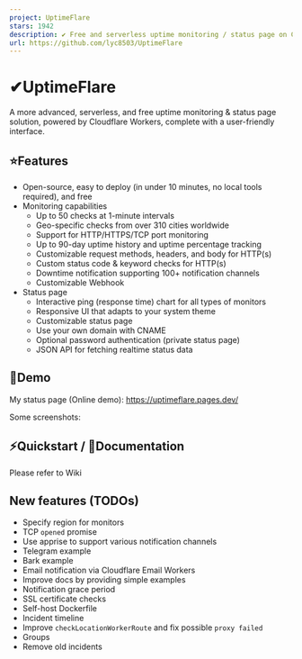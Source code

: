 ```yaml
---
project: UptimeFlare
stars: 1942
description: ✔ Free and serverless uptime monitoring / status page on Cloudflare Workers, with Geo-specific checks
url: https://github.com/lyc8503/UptimeFlare
---
```


✔UptimeFlare
============

A more advanced, serverless, and free uptime monitoring & status page solution, powered by Cloudflare Workers, complete with a user-friendly interface.

⭐Features
---------

-   Open-source, easy to deploy (in under 10 minutes, no local tools required), and free
-   Monitoring capabilities
    -   Up to 50 checks at 1-minute intervals
    -   Geo-specific checks from over 310 cities worldwide
    -   Support for HTTP/HTTPS/TCP port monitoring
    -   Up to 90-day uptime history and uptime percentage tracking
    -   Customizable request methods, headers, and body for HTTP(s)
    -   Custom status code & keyword checks for HTTP(s)
    -   Downtime notification supporting 100+ notification channels
    -   Customizable Webhook
-   Status page
    -   Interactive ping (response time) chart for all types of monitors
    -   Responsive UI that adapts to your system theme
    -   Customizable status page
    -   Use your own domain with CNAME
    -   Optional password authentication (private status page)
    -   JSON API for fetching realtime status data

👀Demo
------

My status page (Online demo): https://uptimeflare.pages.dev/

Some screenshots:

⚡Quickstart / 📄Documentation
-----------------------------

Please refer to Wiki

New features (TODOs)
--------------------

-   Specify region for monitors
-   TCP `opened` promise
-   Use apprise to support various notification channels
-   Telegram example
-   Bark example
-   Email notification via Cloudflare Email Workers
-   Improve docs by providing simple examples
-   Notification grace period
-   SSL certificate checks
-   Self-host Dockerfile
-   Incident timeline
-   Improve `checkLocationWorkerRoute` and fix possible `proxy failed`
-   Groups
-   Remove old incidents
